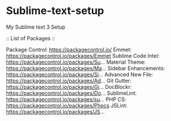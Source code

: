 # Sublime-text-setup
My Sublime text 3 Setup

:: List of Packages ::

Package Control: https://packagecontrol.io/
Emmet: https://packagecontrol.io/packages/Emmet
Sublime Code Intel: https://packagecontrol.io/packages/Su...
Material Theme: https://packagecontrol.io/packages/Ma...
Sidebar Enhancements: https://packagecontrol.io/packages/Si...
Advanced New File: https://packagecontrol.io/packages/Ad...
Git Gutter: https://packagecontrol.io/packages/Gi...
DocBlockr: https://packagecontrol.io/packages/Do...
SublimeLint: https://packagecontrol.io/packages/su...
PHP CS: https://packagecontrol.io/packages/Phpcs
JSLint: https://packagecontrol.io/packages/JS...


